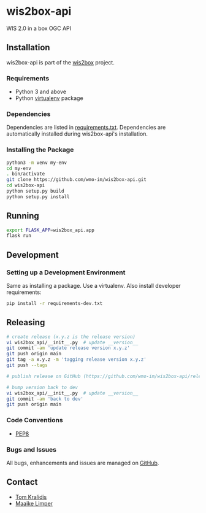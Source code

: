 # wis2box-api

WIS 2.0 in a box OGC API

## Installation

wis2box-api is part of the [wis2box](https://docs.wis2box.wis.wmo.int) project.

### Requirements

* Python 3 and above
* Python [virtualenv](https://virtualenv.pypa.io/) package

### Dependencies

Dependencies are listed in [requirements.txt](requirements.txt). Dependencies
are automatically installed during wis2box-api's installation.

### Installing the Package

```bash
python3 -m venv my-env
cd my-env
. bin/activate
git clone https://github.com/wmo-im/wis2box-api.git
cd wis2box-api
python setup.py build
python setup.py install
```

## Running

```bash
export FLASK_APP=wis2box_api.app
flask run
```

## Development

### Setting up a Development Environment

Same as installing a package.  Use a virtualenv.  Also install developer
requirements:

```bash
pip install -r requirements-dev.txt
```

## Releasing

```bash
# create release (x.y.z is the release version)
vi wis2box_api/__init__.py  # update __version__
git commit -am 'update release version x.y.z'
git push origin main
git tag -a x.y.z -m 'tagging release version x.y.z'
git push --tags

# publish release on GitHub (https://github.com/wmo-im/wis2box-api/releases/new)

# bump version back to dev
vi wis2box_api/__init__.py  # update __version__
git commit -am 'back to dev'
git push origin main
```

### Code Conventions

* [PEP8](https://www.python.org/dev/peps/pep-0008)

### Bugs and Issues

All bugs, enhancements and issues are managed on [GitHub](https://github.com/wmo-im/wis2box-api/issues).

## Contact

* [Tom Kralidis](https://github.com/tomkralidis)
* [Maaike Limper](https://github.com/maaikelimper)
